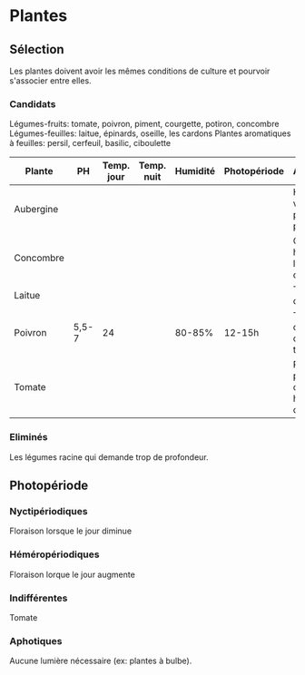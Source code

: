 # Plantes

## Sélection 

Les plantes doivent avoir les mêmes conditions de culture et pourvoir s'associer entre elles.

### Candidats

Légumes-fruits: tomate, poivron, piment, courgette, potiron, concombre
Légumes-feuilles: laitue, épinards, oseille, les cardons
Plantes aromatiques à feuilles: persil, cerfeuil, basilic, ciboulette

Plante       | PH    | Temp. jour   | Temp. nuit  | Humidité | Photopériode | Association                   | Association                             
------------ | ----- | ------------ | ----------- | -------- | ------------ | ------------------------------| ---------------------------------------- 
Aubergine    |       |              |             |          |              | Haricot vert, thym, piment, persil           | Tomate, oignon                           
Concombre    |       |              |             |          |              | Choux, haricot vert, laitue, ciboulette      | Tomate                                             
Laitue       |       |              |             |          |              | Tomate, choux                                | Carotte                                  
Poivron      | 5,5-7 |     24       |             |   80-85% |   12-15h     | Tomate, oignon, carotte, thym                | Epinard                                  
Tomate       |       |              |             |          |              | Poivron, piment, oignon, haricot vert, choux | Aubergine, concombre, courgette, epinard 

### Eliminés

Les légumes racine qui demande trop de profondeur.

## Photopériode

### Nyctipériodiques 
Floraison lorsque le jour diminue

### Héméropériodiques 
Floraison lorque le jour augmente

### Indifférentes
Tomate

### Aphotiques
Aucune lumière nécessaire (ex: plantes à bulbe).